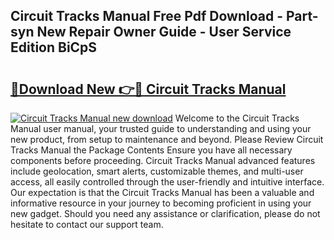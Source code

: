 ## Circuit Tracks Manual Free Pdf Download - Part-syn New Repair Owner Guide - User Service Edition BiCpS

# <h2><a href="http://bc34922.oget.top/?id=Circuit+Tracks+Manual">🔗Download New 👉🔴 Circuit Tracks Manual</a></h2>

[![Circuit Tracks Manual new download](https://i.imgur.com/5g1atiW.png)](http://bc34922.oget.top/?id=Circuit+Tracks+Manual)
Welcome to the Circuit Tracks Manual user manual, your trusted guide to understanding and using your new product, from setup to maintenance and beyond. Please Review Circuit Tracks Manual the Package Contents Ensure you have all necessary components before proceeding. Circuit Tracks Manual advanced features include geolocation, smart alerts, customizable themes, and multi-user access, all easily controlled through the user-friendly and intuitive interface. Our expectation is that the Circuit Tracks Manual has been a valuable and informative resource in your journey to becoming proficient in using your new gadget. Should you need any assistance or clarification, please do not hesitate to contact our support team.
